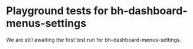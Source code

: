 # Playground tests for bh-dashboard-menus-settings
We are still awaiting the first test run for bh-dashboard-menus-settings.
